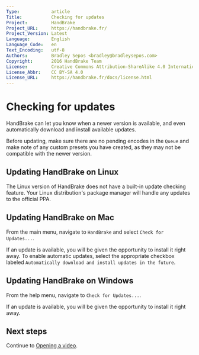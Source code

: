 ```yaml
---
Type:            article
Title:           Checking for updates
Project:         HandBrake
Project_URL:     https://handbrake.fr/
Project_Version: Latest
Language:        English
Language_Code:   en
Text_Encoding:   utf-8
Authors:         Bradley Sepos <bradley@bradleysepos.com>
Copyright:       2016 HandBrake Team
License:         Creative Commons Attribution-ShareAlike 4.0 International
License_Abbr:    CC BY-SA 4.0
License_URL:     https://handbrake.fr/docs/license.html
---
```


Checking for updates
====================

HandBrake can let you know when a newer version is available, and even automatically download and install available updates.

Before updating, make sure there are no pending encodes in the `Queue` and make note of any custom presets you have created, as they may not be compatible with the newer version.

<!-- .system-lin -->

## Updating HandBrake on Linux

The Linux version of HandBrake does not have a built-in update checking feature. Your Linux distribution's package manager will handle any updates to the official PPA.

<!-- /.system-lin -->
<!-- .system-mac -->

## Updating HandBrake on Mac

From the main menu, navigate to `HandBrake` and select `Check for Updates...`.

If an update is available, you will be given the opportunity to install it right away. To enable automatic updates, select the appropriate checkbox labeled `Automatically download and install updates in the future`.

<!-- /.system-mac -->
<!-- .system-win -->

## Updating HandBrake on Windows

From the help menu, navigate to `Check for Updates...`.

If an update is available, you will be given the opportunity to install it right away.

<!-- /.system-win -->

## Next steps

Continue to [Opening a video](../workflow/open-video-source.html).
